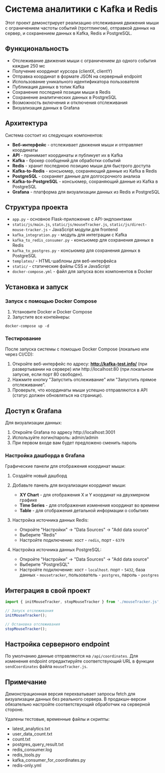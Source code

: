 # Система аналитики с Kafka и Redis

Этот проект демонстрирует реализацию отслеживания движения мыши с ограничением частоты событий (троттлингом), отправкой данных на сервер, и сохранением данных в Kafka, Redis и PostgreSQL.

## Функциональность

- Отслеживание движения мыши с ограничением до одного события каждые 250 мс
- Получение координат курсора (clientX, clientY)
- Отправка координат в формате JSON на серверный endpoint
- Использование уникального идентификатора пользователя
- Публикация данных в топик Kafka
- Сохранение последней позиции мыши в Redis
- Сохранение аналитических данных в PostgreSQL
- Возможность включения и отключения отслеживания
- Визуализация данных в Grafana

## Архитектура

Система состоит из следующих компонентов:
- **Веб-интерфейс** - отслеживает движения мыши и отправляет координаты 
- **API** - принимает координаты и публикует их в Kafka
- **Kafka** - брокер сообщений для обработки событий
- **Redis** - хранит последнюю позицию мыши для быстрого доступа
- **Kafka-to-Redis** - консьюмер, сохраняющий данные из Kafka в Redis
- **PostgreSQL** - сохраняет данные для долгосрочного анализа
- **Kafka-to-PostgreSQL** - консьюмер, сохраняющий данные из Kafka в PostgreSQL
- **Grafana** - платформа для визуализации данных из Redis и PostgreSQL

## Структура проекта

- `app.py` - основное Flask-приложение с API-эндпоинтами
- `static/js/main.js`, `static/js/mouseTracker.js`, `static/js/direct-mouse-tracker.js` - JavaScript модули для frontend
- `kafka_integration.py` - модуль для интеграции с Kafka
- `kafka_to_redis_consumer.py` - консьюмер для сохранения данных в Redis
- `kafka_to_postgres.py` - консьюмер для сохранения данных в PostgreSQL
- `templates/` - HTML-шаблоны для веб-интерфейса
- `static/` - статические файлы CSS и JavaScript
- `docker-compose.yml` - файл для запуска всех компонентов в Docker

## Установка и запуск

### Запуск с помощью Docker Compose

1. Установите Docker и Docker Compose
2. Запустите все контейнеры:
```
docker-compose up -d
```

### Тестирование

После запуска системы с помощью Docker Compose (локально или через CI/CD):

1. Откройте веб-интерфейс по адресу: **http://kafka-test.info/** (при развертывании на сервере) или http://localhost:80 (при локальном запуске, если порт 80 свободен).
2. Нажмите кнопку "Запустить отслеживание" или "Запустить прямое отслеживание".
3. Проверьте, что координаты мыши успешно отправляются в API (статус должен обновляться на странице).

## Доступ к Grafana

Для визуализации данных:

1. Откройте Grafana по адресу http://localhost:3001
2. Используйте логин/пароль: admin/admin
3. При первом входе вам будет предложено сменить пароль

### Настройка дашборда в Grafana

Графические панели для отображения координат мыши:

1. Создайте новый дашборд
2. Добавьте панель для визуализации координат мыши:
   - **XY Chart** - для отображения X и Y координат на двухмерном графике
   - **Time Series** - для отображения изменения координат во времени
   - **Table** - для отображения детальной информации о событиях

3. Настройка источника данных Redis:
   - Откройте "Настройки" → "Data Sources" → "Add data source"
   - Выберите "Redis"
   - Настройте подключение: хост - `redis`, порт - `6379`
   
4. Настройка источника данных PostgreSQL:
   - Откройте "Настройки" → "Data Sources" → "Add data source"
   - Выберите "PostgreSQL"
   - Настройте подключение: хост - `localhost`. порт - `5432`, база данных - `mousetracker`, пользователь - `postgres`, пароль - `postgres`

## Интеграция в свой проект

```javascript
import { initMouseTracker, stopMouseTracker } from './mouseTracker.js';

// Запуск отслеживания
initMouseTracker();

// Остановка отслеживания
stopMouseTracker();
```

## Настройка серверного endpoint

По умолчанию данные отправляются на `/api/coordinates`. Для изменения endpoint отредактируйте соответствующий URL в функции `sendCoordinates` файла `mouseTracker.js`.

## Примечание

Демонстрационная версия перехватывает запросы fetch для визуализации данных без реального сервера.
В продакшн-версии обязательно настройте соответствующий обработчик на серверной стороне.

Удалены тестовые, временные файлы и скрипты:
- latest_analytics.txt
- user_data_count.txt
- count.txt
- postgres_query_result.txt
- redis_consumer.log
- redis_tools.py
- kafka_consumer_for_coordinates.py
- redis-only.yml
